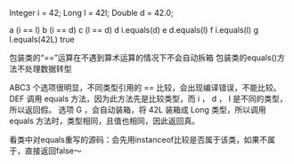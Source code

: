 Integer i = 42;
Long l = 42l;
Double d = 42.0;


a (i == l)
b (i == d)
c (l == d)
d i.equals(d)
e d.equals(l)
f i.equals(l)
g l.equals(42L) true

包装类的“==”运算在不遇到算术运算的情况下不会自动拆箱
包装类的equals()方法不处理数据转型

ABC3 个选项很明显，不同类型引用的 == 比较，会出现编译错误，不能比较。
DEF 调用 equals 方法，因为此方法先是比较类型，而 i ， d ， l 是不同的类型，所以返回假。
选项 G ，会自动装箱，将 42L 装箱成 Long 类型，所以调用 equals 方法时，类型相同，且值也相同，因此返回真。

看类中对equals重写的源码：会先用instanceof比较是否属于该类，如果不属于，直接返回false～

